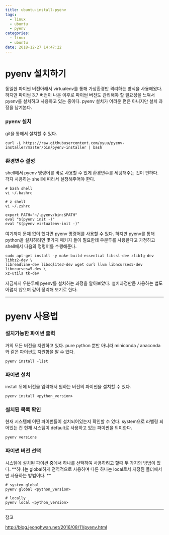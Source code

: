 ```yaml
---
title: ubuntu-install-pyenv
tags:
  - linux
  - ubuntu
  - pyenv
categories:
  - linux
  - ubuntu
date: 2018-12-27 14:47:22
---
```


# pyenv 설치하기

동일한 파이썬 버전아래서 virtualenv를 통해 가상환경만 격리하는 방식을 사용해왔다. 하지만 파이썬 3.7 버전이 나온 이후로 파이썬 버전도 관리해야 할 필요성을 느껴서 pyenv를 설치하고 사용하고 있는 중이다. pyenv 설치가 어려운 편은 아니지만 설치 과정을 남겨본다.

### pyenv 설치

git을 통해서 설치할 수 있다. 

~~~shell
curl -L https://raw.githubusercontent.com/yyuu/pyenv-installer/master/bin/pyenv-installer | bash
~~~

### 환경변수 설정

shell에서 pyenv 명령어를 바로 사용할 수 있게 환경변수를 세팅해주는 것이 편하다. 각자 사용하는 shell에 따라서 설정해주어야 한다.

~~~shell
# bash shell
vi ~/.bashrc

# z shell
vi ~/.zshrc
~~~

~~~shell
export PATH="~/.pyenv/bin:$PATH"
eval "$(pyenv init -)"
eval "$(pyenv virtualenv-init -)"
~~~

여기까지 문제 없이 했다면 pyenv 명령어를 사용할 수 있다. 하지만 pyenv를 통해 python을 설치하려면 몇가지 패키지 들이 필요한데 우분투를 사용한다고 가정하고 shell에서 다음의 명령어를 수행해준다.

~~~shell
sudo apt-get install -y make build-essential libssl-dev zlib1g-dev libbz2-dev \
libreadline-dev libsqlite3-dev wget curl llvm libncurses5-dev libncursesw5-dev \
xz-utils tk-dev
~~~

지금까지 우분투에 pyenv를 설치하는 과정을 알아보았다. 설치과정만큼 사용하는 법도 어렵지 않으며 같이 정리해 보기로 한다.



<hr>

# pyenv 사용법

### 설치가능한 파이썬 출력

거의 모든 버전을 지원하고 있다. pure python 뿐만 아니라 miniconda / anaconda 와 같은 파이썬도 지원함을 알 수 있다.

~~~shell
pyenv install -list
~~~

### 파이썬 설치

install 뒤에 버전을 입력해서 원하는 버전의 파이썬을 설치할 수 있다.

~~~shell
pyenv install <python_version>
~~~

### 설치된 목록 확인

현재 시스템에 어떤 파이썬들이 설치되어있는지 확인할 수 있다. system으로 라벨링 되어있는 건 현재 시스템이 default로 사용하고 있는 파이썬을 의미한다.

~~~shell
pyenv versions
~~~

### 파이썬 버전 선택

시스템에 설치된 파이썬 중에서 하나를 선택하여 사용하려고 할때 두 가지의 방법이 있다. **하나는 global하게 전역적으로 사용하며 다른 하나는 local로서 지정된 폴더에서만 사용하는 방법이다. **

~~~shell
# system global
pyenv global <python_version>

# locally
pyenv local <python_version>
~~~



<hr>

참고

http://blog.jeonghwan.net/2016/08/11/pyenv.html

